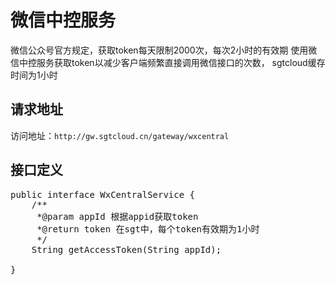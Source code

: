 # 微信中控服务

微信公众号官方规定，获取token每天限制2000次，每次2小时的有效期
使用微信中控服务获取token以减少客户端频繁直接调用微信接口的次数，
sgtcloud缓存时间为1小时

## 请求地址
访问地址：`http://gw.sgtcloud.cn/gateway/wxcentral`

## 接口定义
<pre>
public interface WxCentralService {
    /**
     *@param appId 根据appid获取token
     *@return token 在sgt中，每个token有效期为1小时
     */
	String getAccessToken(String appId);

}
</pre>